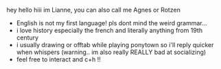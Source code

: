 hey hello hiii im Lianne, you can also call me Agnes or Rotzen 

- English is not my first language! pls dont mind the weird grammar...
- i love history especially the french and literally anything from 19th century
- i usually drawing or  offtab while playing ponytown so i'll reply quicker when whispers (warning.. im also really REALLY bad at socializing)
- feel free to interact and c+h !!
<!---
rxttencorpse/rxttencorpse is a ✨ special ✨ repository because its `README.md` (this file) appears on your GitHub profile.
You can click the Preview link to take a look at your changes.
--->
